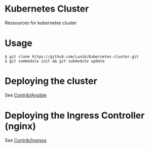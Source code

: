 # Kubernetes Cluster

Ressources for kubernetes cluster

# Usage
```
$ git clone https://github.com/Lunik/Kubernetes-cluster.git
$ git summodule init && git submodule update
```

# Deploying the cluster

See [Contrib/Ansible](https://github.com/kubernetes/contrib/tree/832303b03d79030c5bef8b568e26ca9235ce13ec/ansible)

# Deploying the Ingress Controller (nginx)

See [Contrib/Ingress](https://github.com/kubernetes/contrib/tree/832303b03d79030c5bef8b568e26ca9235ce13ec/ingress/controllers/nginx)